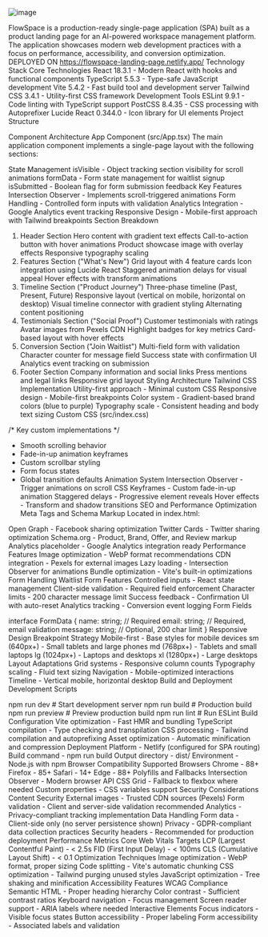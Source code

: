 
![image](https://github.com/user-attachments/assets/f24c8b87-0b90-4164-a348-88f90e3977f0)



FlowSpace is a production-ready single-page application (SPA) built as a product landing page for an AI-powered workspace management platform. 
The application showcases modern web development practices with a focus on performance, accessibility, and conversion optimization.
DEPLOYED ON https://flowspace-landing-page.netlify.app/
Technology Stack
Core Technologies
React 18.3.1 - Modern React with hooks and functional components
TypeScript 5.5.3 - Type-safe JavaScript development
Vite 5.4.2 - Fast build tool and development server
Tailwind CSS 3.4.1 - Utility-first CSS framework
Development Tools
ESLint 9.9.1 - Code linting with TypeScript support
PostCSS 8.4.35 - CSS processing with Autoprefixer
Lucide React 0.344.0 - Icon library for UI elements
Project Structure

Component Architecture
App Component (src/App.tsx)
The main application component implements a single-page layout with the following sections:

State Management
isVisible - Object tracking section visibility for scroll animations
formData - Form state management for waitlist signup
isSubmitted - Boolean flag for form submission feedback
Key Features
Intersection Observer - Implements scroll-triggered animations
Form Handling - Controlled form inputs with validation
Analytics Integration - Google Analytics event tracking
Responsive Design - Mobile-first approach with Tailwind breakpoints
Section Breakdown
1. Header Section
Hero content with gradient text effects
Call-to-action button with hover animations
Product showcase image with overlay effects
Responsive typography scaling
2. Features Section ("What's New")
Grid layout with 4 feature cards
Icon integration using Lucide React
Staggered animation delays for visual appeal
Hover effects with transform animations
3. Timeline Section ("Product Journey")
Three-phase timeline (Past, Present, Future)
Responsive layout (vertical on mobile, horizontal on desktop)
Visual timeline connector with gradient styling
Alternating content positioning
4. Testimonials Section ("Social Proof")
Customer testimonials with ratings
Avatar images from Pexels CDN
Highlight badges for key metrics
Card-based layout with hover effects
5. Conversion Section ("Join Waitlist")
Multi-field form with validation
Character counter for message field
Success state with confirmation UI
Analytics event tracking on submission
6. Footer Section
Company information and social links
Press mentions and legal links
Responsive grid layout
Styling Architecture
Tailwind CSS Implementation
Utility-first approach - Minimal custom CSS
Responsive design - Mobile-first breakpoints
Color system - Gradient-based brand colors (blue to purple)
Typography scale - Consistent heading and body text sizing
Custom CSS (src/index.css)

/* Key custom implementations */
- Smooth scrolling behavior
- Fade-in-up animation keyframes
- Custom scrollbar styling
- Form focus states
- Global transition defaults
Animation System
Intersection Observer - Trigger animations on scroll
CSS Keyframes - Custom fade-in-up animation
Staggered delays - Progressive element reveals
Hover effects - Transform and shadow transitions
SEO and Performance Optimization
Meta Tags and Schema Markup
Located in index.html:

Open Graph - Facebook sharing optimization
Twitter Cards - Twitter sharing optimization
Schema.org - Product, Brand, Offer, and Review markup
Analytics placeholder - Google Analytics integration ready
Performance Features
Image optimization - WebP format recommendations
CDN integration - Pexels for external images
Lazy loading - Intersection Observer for animations
Bundle optimization - Vite's built-in optimizations
Form Handling
Waitlist Form Features
Controlled inputs - React state management
Client-side validation - Required field enforcement
Character limits - 200 character message limit
Success feedback - Confirmation UI with auto-reset
Analytics tracking - Conversion event logging
Form Fields

interface FormData {
  name: string;        // Required
  email: string;       // Required, email validation
  message: string;     // Optional, 200 char limit
}
Responsive Design
Breakpoint Strategy
Mobile-first - Base styles for mobile devices
sm (640px+) - Small tablets and large phones
md (768px+) - Tablets and small laptops
lg (1024px+) - Laptops and desktops
xl (1280px+) - Large desktops
Layout Adaptations
Grid systems - Responsive column counts
Typography scaling - Fluid text sizing
Navigation - Mobile-optimized interactions
Timeline - Vertical mobile, horizontal desktop
Build and Deployment
Development Scripts

npm run dev      # Start development server
npm run build    # Production build
npm run preview  # Preview production build
npm run lint     # Run ESLint
Build Configuration
Vite optimization - Fast HMR and bundling
TypeScript compilation - Type checking and transpilation
CSS processing - Tailwind compilation and autoprefixing
Asset optimization - Automatic minification and compression
Deployment
Platform - Netlify (configured for SPA routing)
Build command - npm run build
Output directory - dist/
Environment - Node.js with npm
Browser Compatibility
Supported Browsers
Chrome - 88+
Firefox - 85+
Safari - 14+
Edge - 88+
Polyfills and Fallbacks
Intersection Observer - Modern browser API
CSS Grid - Fallback to flexbox where needed
Custom properties - CSS variables support
Security Considerations
Content Security
External images - Trusted CDN sources (Pexels)
Form validation - Client and server-side validation recommended
Analytics - Privacy-compliant tracking implementation
Data Handling
Form data - Client-side only (no server persistence shown)
Privacy - GDPR-compliant data collection practices
Security headers - Recommended for production deployment
Performance Metrics
Core Web Vitals Targets
LCP (Largest Contentful Paint) - < 2.5s
FID (First Input Delay) - < 100ms
CLS (Cumulative Layout Shift) - < 0.1
Optimization Techniques
Image optimization - WebP format, proper sizing
Code splitting - Vite's automatic chunking
CSS optimization - Tailwind purging unused styles
JavaScript optimization - Tree shaking and minification
Accessibility Features
WCAG Compliance
Semantic HTML - Proper heading hierarchy
Color contrast - Sufficient contrast ratios
Keyboard navigation - Focus management
Screen reader support - ARIA labels where needed
Interactive Elements
Focus indicators - Visible focus states
Button accessibility - Proper labeling
Form accessibility - Associated labels and validation
